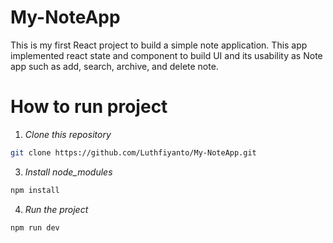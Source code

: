 # My-NoteApp

This is my first React project to build a simple note application. This app implemented react state and component to build UI and its usability as Note app such as add, search, archive, and delete note.

# How to run project
1. *Clone this repository* <br>
  ```bash
  git clone https://github.com/Luthfiyanto/My-NoteApp.git
  ```
3. *Install node_modules* <br>
  ```bash
  npm install
  ```
4. *Run the project* <br>
  ```bash
  npm run dev
  ```
